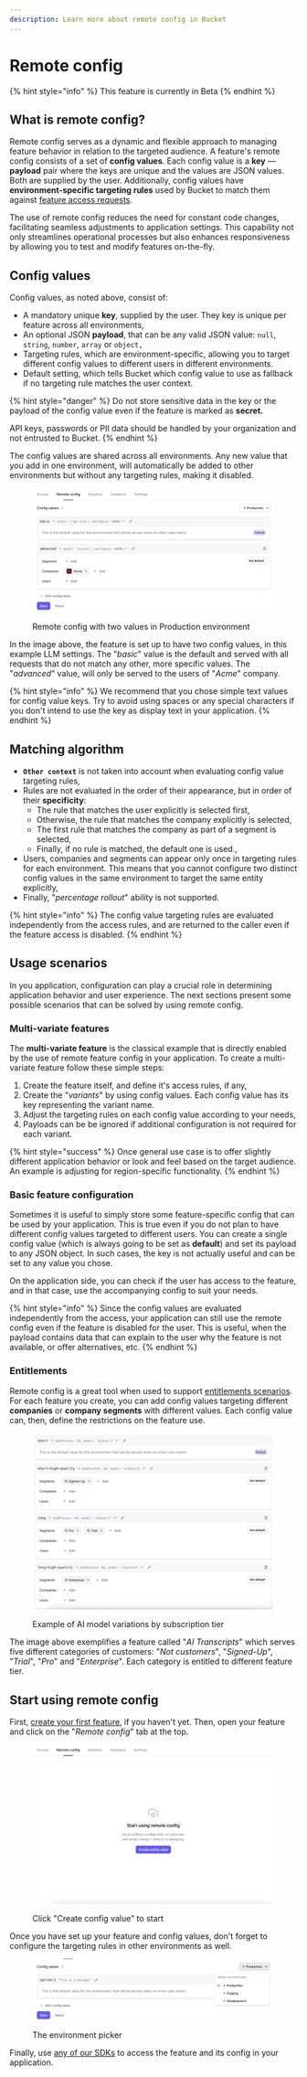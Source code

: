 ```yaml
---
description: Learn more about remote config in Bucket
---
```


# Remote config

{% hint style="info" %}
This feature is currently in Beta
{% endhint %}

## What is remote config?

Remote config serves as a dynamic and flexible approach to managing feature behavior in relation to the targeted audience. A feature's remote config consists of a set of **config values**. Each config value is a **key** — **payload** pair where the keys are unique and the values are JSON values. Both are supplied by the user. Additionally, config values have **environment-specific targeting rules** used by Bucket to match them against [feature access requests](feature-targeting-rules.md).

The use of remote config reduces the need for constant code changes, facilitating seamless adjustments to application settings. This capability not only streamlines operational processes but also enhances responsiveness by allowing you to test and modify features on-the-fly.

## Config values

Config values, as noted above, consist of:

* A mandatory unique **key**, supplied by the user. They key is unique per feature across all environments,
* An optional JSON **payload**, that can be any valid JSON value: `null`, `string`, `number`, `array` or `object,`
* Targeting rules, which are environment-specific, allowing you to target different config values to different users in different environments.
* Default setting, which tells Bucket which config value to use as fallback if no targeting rule matches the user context.

{% hint style="danger" %}
Do not store sensitive data in the key or the payload of the config value even if the feature is marked as **secret.**

API keys, passwords or PII data should be handled by your organization and not entrusted to Bucket.
{% endhint %}

The config values are shared across all environments. Any new value that you add in one environment, will automatically be added to other environments but without any targeting rules, making it disabled.

<figure><img src="../../.gitbook/assets/image.png" alt=""><figcaption><p>Remote config with two values in Production environment</p></figcaption></figure>

In the image above, the feature is set up to have two config values, in this example LLM settings. The "_basic_" value is the default and served with all requests that do not match any other, more specific values. The "_advanced_" value, will only be served to the users of "_Acme_" company.

{% hint style="info" %}
We recommend that you chose simple text values for config value keys. Try to avoid using spaces or any special characters if you don't intend to use the key as display text in your application.
{% endhint %}

## Matching algorithm&#x20;

* **`Other context`** is not taken into account when evaluating config value targeting rules,
* Rules are not evaluated in the order of their appearance, but in order of their **specificity**:
  * The rule that matches the user explicitly is selected first,
  * Otherwise, the rule that matches the company explicitly is selected,
  * The first rule that matches the company as part of a segment is selected,
  * Finally, if no rule is matched, the default one is used.,
* Users, companies and segments can appear only once in targeting rules for each environment. This means that you cannot configure two distinct config values in the same environment to target the same entity explicitly,
* Finally, "_percentage rollout_" ability is not supported.

{% hint style="info" %}
The config value targeting rules are evaluated independently from the access rules, and are returned to the caller even if the feature access is disabled.
{% endhint %}

## Usage scenarios

In you application, configuration can play a crucial role in determining application behavior and user experience. The next sections present some possible scenarios that can be solved by using remote config.

### Multi-variate features

The **multi-variate feature** is the classical example that is directly enabled by the use of remote feature config in your application. To create a multi-variate feature follow these simple steps:

1. Create the feature itself, and define it's access rules, if any,
2. Create the "_variants_" by using config values. Each config value has its key representing the variant name.
3. Adjust the targeting rules on each config value according to your needs,
4. Payloads can be be ignored if additional configuration is not required for each variant.

{% hint style="success" %}
Once general use case is to offer slightly different application behavior or look and feel based on the target audience. An example is adjusting for region-specific functionality.
{% endhint %}

### Basic feature configuration

Sometimes it is useful to simply store some feature-specific config that can be used by your application. This is true even if you do not plan to have different config values targeted to different users. You can create a single config value (which is always going to be set as **default**) and set its payload to any JSON object. In such cases, the key is not actually useful and can be set to any value you chose.

On the application side, you can check if the user has access to the feature, and in that case, use the accompanying config to suit your needs.

{% hint style="info" %}
Since the config values are evaluated independently from the access, your application can still use the remote config even if the feature is disabled for the user. This is useful, when the payload contains data that can explain to the user why the feature is not available, or offer alternatives, etc.
{% endhint %}

### Entitlements

Remote config is a great tool when used to support [entitlements scenarios](../feature-entitlements/). For each feature you create, you can add config values targeting different **companies** or **company segments** with different values. Each config value can, then, define the restrictions on the feature use.

<figure><img src="../../.gitbook/assets/image (1).png" alt=""><figcaption><p>Example of AI model variations by subscription tier</p></figcaption></figure>

The image above exemplifies a feature called "_AI Transcripts_" which serves five different categories of customers: "_Not customers_", "_Signed-Up_", "_Trial_", "_Pro_" and "_Enterprise_". Each category is entitled to different feature tier.

## Start using remote config

First, [create your first feature](../create-your-first-feature.md), if you haven't yet. Then, open your feature and click on the "_Remote config_" tab at the top.

<figure><img src="../../.gitbook/assets/image (5).png" alt=""><figcaption><p>Click "Create config value" to start</p></figcaption></figure>

Once you have set up your feature and config values, don't forget to configure the targeting rules in other environments as well.

<figure><img src="../../.gitbook/assets/image (6).png" alt=""><figcaption><p>The environment picker</p></figcaption></figure>

Finally, use [any of our SDKs](../../supported-languages/overview.md) to access the feature and its config in your application.
